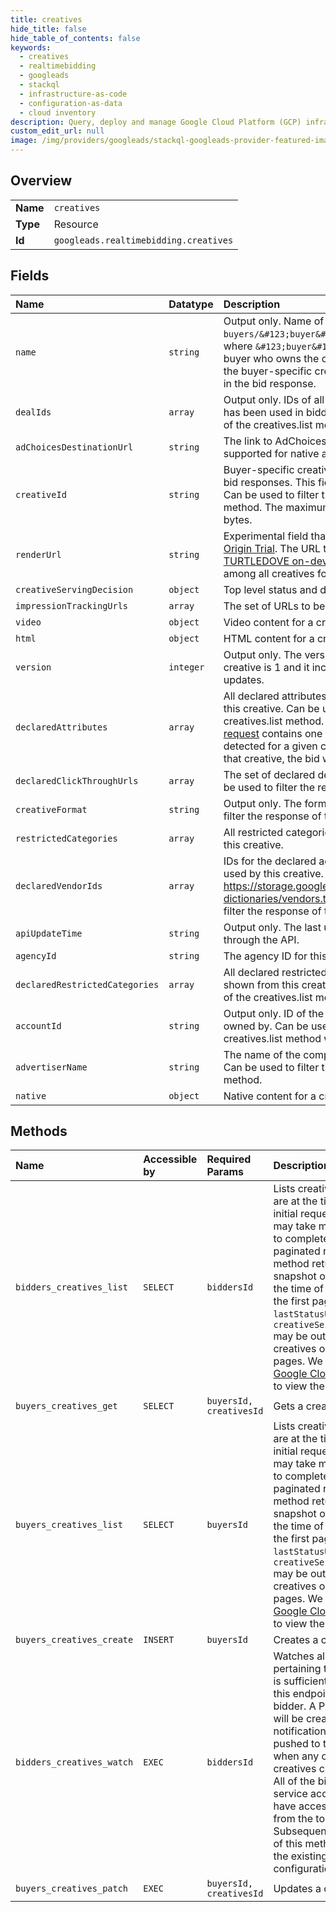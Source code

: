 ```yaml
---
title: creatives
hide_title: false
hide_table_of_contents: false
keywords:
  - creatives
  - realtimebidding
  - googleads    
  - stackql
  - infrastructure-as-code
  - configuration-as-data
  - cloud inventory
description: Query, deploy and manage Google Cloud Platform (GCP) infrastructure and resources using SQL
custom_edit_url: null
image: /img/providers/googleads/stackql-googleads-provider-featured-image.png
---
```

  
    

## Overview
<table><tbody>
<tr><td><b>Name</b></td><td><code>creatives</code></td></tr>
<tr><td><b>Type</b></td><td>Resource</td></tr>
<tr><td><b>Id</b></td><td><code>googleads.realtimebidding.creatives</code></td></tr>
</tbody></table>

## Fields
| Name | Datatype | Description |
|:-----|:---------|:------------|
| `name` | `string` | Output only. Name of the creative. Follows the pattern `buyers/&#123;buyer&#125;/creatives/&#123;creative&#125;`, where `&#123;buyer&#125;` represents the account ID of the buyer who owns the creative, and `&#123;creative&#125;` is the buyer-specific creative ID that references this creative in the bid response. |
| `dealIds` | `array` | Output only. IDs of all of the deals with which this creative has been used in bidding. Can be used to filter the response of the creatives.list method. |
| `adChoicesDestinationUrl` | `string` | The link to AdChoices destination page. This is only supported for native ads. |
| `creativeId` | `string` | Buyer-specific creative ID that references this creative in bid responses. This field is Ignored in update operations. Can be used to filter the response of the creatives.list method. The maximum length of the creative ID is 128 bytes. |
| `renderUrl` | `string` | Experimental field that can be used during the [FLEDGE Origin Trial](/authorized-buyers/rtb/fledge-origin-trial). The URL to fetch an interest group ad used in [TURTLEDOVE on-device auction](https://github.com/WICG/turtledove/blob/main/FLEDGE.md#1-browsers-record-interest-groups"). This should be unique among all creatives for a given `accountId`. |
| `creativeServingDecision` | `object` | Top level status and detected attributes of a creative. |
| `impressionTrackingUrls` | `array` | The set of URLs to be called to record an impression. |
| `video` | `object` | Video content for a creative. |
| `html` | `object` | HTML content for a creative. |
| `version` | `integer` | Output only. The version of the creative. Version for a new creative is 1 and it increments during subsequent creative updates. |
| `declaredAttributes` | `array` | All declared attributes for the ads that may be shown from this creative. Can be used to filter the response of the creatives.list method. If the `excluded_attribute` field of a [bid request](https://developers.google.com/authorized-buyers/rtb/downloads/realtime-bidding-proto") contains one of the attributes that were declared or detected for a given creative, and a bid is submitted with that creative, the bid will be filtered before the auction. |
| `declaredClickThroughUrls` | `array` | The set of declared destination URLs for the creative. Can be used to filter the response of the creatives.list method. |
| `creativeFormat` | `string` | Output only. The format of this creative. Can be used to filter the response of the creatives.list method. |
| `restrictedCategories` | `array` | All restricted categories for the ads that may be shown from this creative. |
| `declaredVendorIds` | `array` | IDs for the declared ad technology vendors that may be used by this creative. See https://storage.googleapis.com/adx-rtb-dictionaries/vendors.txt for possible values. Can be used to filter the response of the creatives.list method. |
| `apiUpdateTime` | `string` | Output only. The last update timestamp of the creative through the API. |
| `agencyId` | `string` | The agency ID for this creative. |
| `declaredRestrictedCategories` | `array` | All declared restricted categories for the ads that may be shown from this creative. Can be used to filter the response of the creatives.list method. |
| `accountId` | `string` | Output only. ID of the buyer account that this creative is owned by. Can be used to filter the response of the creatives.list method with equality and inequality check. |
| `advertiserName` | `string` | The name of the company being advertised in the creative. Can be used to filter the response of the creatives.list method. |
| `native` | `object` | Native content for a creative. |
## Methods
| Name | Accessible by | Required Params | Description |
|:-----|:--------------|:----------------|:------------|
| `bidders_creatives_list` | `SELECT` | `biddersId` | Lists creatives as they are at the time of the initial request. This call may take multiple hours to complete. For large, paginated requests, this method returns a snapshot of creatives at the time of request for the first page. `lastStatusUpdate` and `creativeServingDecision` may be outdated for creatives on sequential pages. We recommend [Google Cloud Pub/Sub](//cloud.google.com/pubsub/docs/overview) to view the latest status. |
| `buyers_creatives_get` | `SELECT` | `buyersId, creativesId` | Gets a creative. |
| `buyers_creatives_list` | `SELECT` | `buyersId` | Lists creatives as they are at the time of the initial request. This call may take multiple hours to complete. For large, paginated requests, this method returns a snapshot of creatives at the time of request for the first page. `lastStatusUpdate` and `creativeServingDecision` may be outdated for creatives on sequential pages. We recommend [Google Cloud Pub/Sub](//cloud.google.com/pubsub/docs/overview) to view the latest status. |
| `buyers_creatives_create` | `INSERT` | `buyersId` | Creates a creative. |
| `bidders_creatives_watch` | `EXEC` | `biddersId` | Watches all creatives pertaining to a bidder. It is sufficient to invoke this endpoint once per bidder. A Pub/Sub topic will be created and notifications will be pushed to the topic when any of the bidder's creatives change status. All of the bidder's service accounts will have access to read from the topic. Subsequent invocations of this method will return the existing Pub/Sub configuration. |
| `buyers_creatives_patch` | `EXEC` | `buyersId, creativesId` | Updates a creative. |
